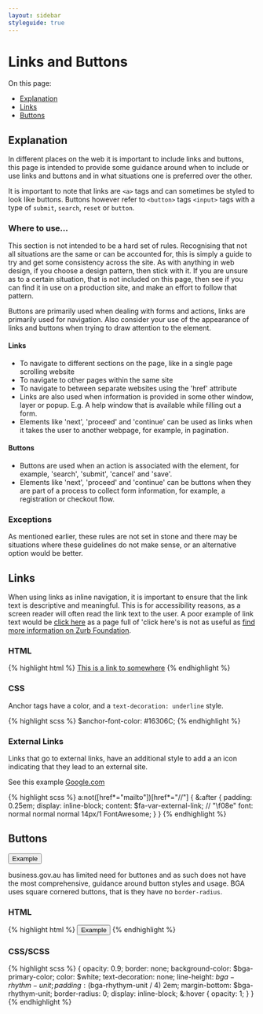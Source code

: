 ```yaml
---
layout: sidebar
styleguide: true
---
```


# Links and Buttons

On this page:

- [Explanation](#explanation)
- [Links](#links)
- [Buttons](#buttons)

<div id="explanation"></div>

## Explanation

In different places on the web it is important to include links and buttons,
this page is intended to provide some guidance around when to include or use
links and buttons and in what situations one is preferred over the other.

It is important to note that links are `<a>` tags and can sometimes be styled to 
look like buttons. Buttons however refer to `<button>` tags `<input>` tags with a 
type of `submit`, `search`, `reset` or `button`.

### Where to use...

This section is not intended to be a hard set of rules. Recognising that 
not all situations are the same or can be accounted for, this is simply a guide
to try and get some consistency across the site. As with anything in web design, 
if you choose a design pattern, then stick with it. If you are unsure as to a
certain situation, that is not included on this page, then see if you can find 
it in use on a production site, and make an effort to follow that pattern.

Buttons are primarily used when dealing with forms and actions, links are primarily used
for navigation. Also consider your use of the appearance of links and buttons when trying
to draw attention to the element.

#### Links

- To navigate to different sections on the page, like in a single page
scrolling website
- To navigate to other pages within the same site
- To navigate to between separate websites using the 'href' attribute
- Links are also used when information is provided in some other window, layer or popup.
E.g. A help window that is available while filling out a form.
- Elements like 'next', 'proceed' and 'continue' can be used as links when it takes the user
to another webpage, for example, in pagination.

#### Buttons

- Buttons are used when an action is associated with the element, for example,
'search', 'submit', 'cancel' and 'save'.
- Elements like 'next', 'proceed' and 'continue' can be buttons when they are part of a 
process to collect form information, for example, a registration or checkout flow.

### Exceptions

As mentioned earlier, these rules are not set in stone and there may be situations where
these guidelines do not make sense, or an alternative option would be better.

<div id="links"></div>

## Links

When using links as inline navigation, it is important to ensure that the link text is
descriptive and meaningful. This is for accessibility reasons, as a screen reader will
often read the link text to the user. A poor example of link text would be [click here](#)
as a page full of 'click here's is not as useful as [find more information on Zurb Foundation](#).

### HTML

{% highlight html %}
<a href="/linkto/somewhere">This is a link to somewhere</a>
{% endhighlight %}

### CSS

Anchor tags have a color, and a `text-decoration: underline` style.

{% highlight scss %}
$anchor-font-color: #16306C;
{% endhighlight %}

### External Links

Links that go to external links, have an additional style to add a an icon indicating
that they lead to an external site.

See this example [Google.com](http://www.google.com.au)

{% highlight scss %}
a:not([href*="mailto"])[href*="//"] {
  &:after {
    padding: 0.25em;
    display: inline-block;
    content: $fa-var-external-link; // "\f08e"
    font: normal normal normal 14px/1 FontAwesome;
  }
}
{% endhighlight %}

<div id="buttons"></div>

## Buttons

<button class="call-to-action">Example</button>

business.gov.au has limited need for buttones and as such does not have the most comprehensive,
guidance around button styles and usage. BGA uses square cornered buttons, that is they 
have no `border-radius`.

### HTML

{% highlight html %}
<button>Example</button>
{% endhighlight %}

### CSS/SCSS

{% highlight scss %}
{
opacity: 0.9;
border: none;
background-color: $bga-primary-color;
color: $white;
text-decoration: none;
line-height: $bga-rhythm-unit;
padding: ($bga-rhythym-unit / 4) 2em;
margin-bottom: $bga-rhythym-unit;
border-radius: 0;
display: inline-block;
&:hover {
    opacity: 1;
  }
}
{% endhighlight %}




